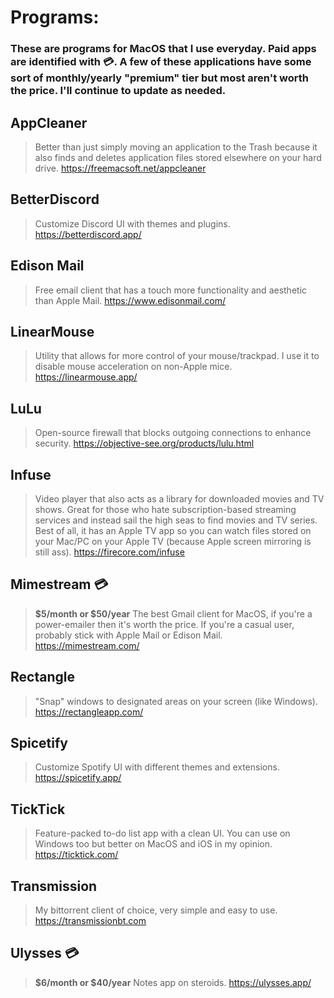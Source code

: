 # Programs:

### These are programs for MacOS that I use everyday. Paid apps are identified with 💳. A few of these applications have some sort of monthly/yearly "premium" tier but most aren't worth the price. I'll continue to update as needed.

## AppCleaner
> Better than just simply moving an application to the Trash because it also finds and deletes application files stored elsewhere on your hard drive.
> https://freemacsoft.net/appcleaner

## BetterDiscord
> Customize Discord UI with themes and plugins.
> https://betterdiscord.app/

## Edison Mail
> Free email client that has a touch more functionality and aesthetic than Apple Mail.
> https://www.edisonmail.com/

## LinearMouse
> Utility that allows for more control of your mouse/trackpad. I use it to disable mouse acceleration on non-Apple mice.
> https://linearmouse.app/

## LuLu
> Open-source firewall that blocks outgoing connections to enhance security.
> https://objective-see.org/products/lulu.html

## Infuse
> Video player that also acts as a library for downloaded movies and TV shows. Great for those who hate subscription-based streaming services and instead sail the high seas to find movies and TV series. Best of all, it has an Apple TV app so you can watch files stored on your Mac/PC on your Apple TV (because Apple screen mirroring is still ass).
> https://firecore.com/infuse

## Mimestream 💳
> __$5/month or $50/year__
> The best Gmail client for MacOS, if you're a power-emailer then it's worth the price. If you're a casual user, probably stick with Apple Mail or Edison Mail.
> https://mimestream.com/

## Rectangle
> "Snap" windows to designated areas on your screen (like Windows).
> https://rectangleapp.com/

## Spicetify
> Customize Spotify UI with different themes and extensions.
> https://spicetify.app/

## TickTick
> Feature-packed to-do list app with a clean UI. You can use on Windows too but better on MacOS and iOS in my opinion.
> https://ticktick.com/

## Transmission
> My bittorrent client of choice, very simple and easy to use.
> https://transmissionbt.com

## Ulysses 💳
> __$6/month or $40/year__
> Notes app on steroids.
> https://ulysses.app/